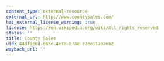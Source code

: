```yaml
---
content_type: external-resource
external_url: http://www.countysales.com/
has_external_license_warning: true
license: https://en.wikipedia.org/wiki/All_rights_reserved
status: ''
title: County Sales
uid: 44df9c6d-d65c-4e18-b7ae-e2ee1170a6b2
wayback_url: ''
---
```

